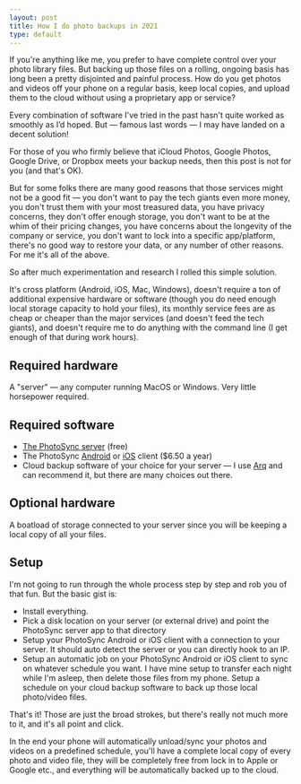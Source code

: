 ```yaml
---
layout: post
title: How I do photo backups in 2021
type: default
---
```


If you're anything like me, you prefer to have complete control over your photo library files. But backing up those files on a rolling, ongoing basis has long been a pretty disjointed and painful process. How do you get photos and videos off your phone on a regular basis, keep local copies, and upload them to the cloud without using a proprietary app or service?

Every combination of software I've tried in the past hasn't quite worked as smoothly as I’d hoped. But — famous last words — I may have landed on a decent solution!

For those of you who firmly believe that iCloud Photos, Google Photos, Google Drive, or Dropbox meets your backup needs, then this post is not for you (and that's OK).

But for some folks there are many good reasons that those services might not be a good fit — you don't want to pay the tech giants even more money, you don't trust them with your most treasured data, you have privacy concerns, they don't offer enough storage, you don't want to be at the whim of their pricing changes, you have concerns about the longevity of the company or service, you don't want to lock into a specific app/platform, there's no good way to restore your data, or any number of other reasons. For me it's all of the above.

So after much experimentation and research I rolled this simple solution.

It's cross platform (Android, iOS, Mac, Windows), doesn't require a ton of additional expensive hardware or software (though you do need enough local storage capacity to hold your files), its monthly service fees are as cheap or cheaper than the major services (and doesn't feed the tech giants), and doesn't require me to do anything with the command line (I get enough of that during work hours).

## Required hardware
A "server" — any computer running MacOS or Windows. Very little horsepower required.

## Required software

* [The PhotoSync server](https://www.photosync-app.com) (free)
* The PhotoSync [Android](https://play.google.com/store/apps/details?id=com.touchbyte.photosync) or [iOS](https://apps.apple.com/us/app/photosync-transfer-photos/id415850124?mt=8&ign-mpt=uo%3D4) client ($6.50 a year)
* Cloud backup software of your choice for your server — I use [Arq](https://www.arqbackup.com) and can recommend it, but there are many choices out there.

## Optional hardware
A boatload of storage connected to your server since you will be keeping a local copy of all your files.

## Setup
I'm not going to run through the whole process step by step and rob you of that fun. But the basic gist is:

* Install everything.
* Pick a disk location on your server (or external drive) and point the PhotoSync server app to that directory
* Setup your PhotoSync Android or iOS client with a connection to your server. It should auto detect the server or you can directly hook to an IP.
* Setup an automatic job on your PhotoSync Android or iOS client to sync on whatever schedule you want. I have mine setup to transfer each night while I'm asleep, then delete those files from my phone.
    Setup a schedule on your cloud backup software to back up those local photo/video files.

That's it! Those are just the broad strokes, but there's really not much more to it, and it's all point and click.

In the end your phone will automatically unload/sync your photos and videos on a predefined schedule, you'll have a complete local copy of every photo and video file, they will be completely free from lock in to Apple or Google etc., and everything will be automatically backed up to the cloud.
